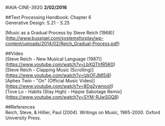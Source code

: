 #IAIA-CINE-392G
**2/02/2016**
  
##Text
Processing Handbook: Chapter 6  
Generative Design: S.21 - S.25

[Music as a Gradual Process by Steve Reich (1968)]  
(http://www.bussigel.com/systemsforplay/wp-content/uploads/2014/02/Reich_Gradual-Process.pdf)  

##Video  
[Steve Reich - New Musical Language (1987)]
(https://www.youtube.com/watch?v=LbXQThfR5K0)  
[Steve Reich - Clapping Music (Scrolling)]
(https://www.youtube.com/watch?v=lzkOFJMI5i8)  
[Aphex Twin - "On" (Official Music Video)]
(https://www.youtube.com/watch?v=8Dg2ywnooII)  
[Tove Lo - Habits (Stay High) - Hippie Sabotage Remix]
(https://www.youtube.com/watch?v=SYM-RJwSGQ8)  

##References  
Reich, Steve, & Hillier, Paul (2004). Writings on Music, 1965-2000. Oxford University Press.
